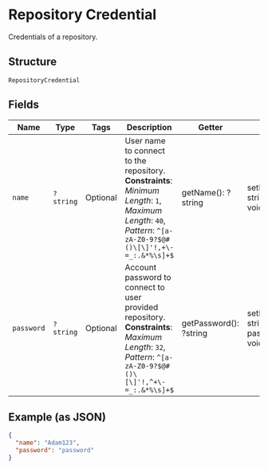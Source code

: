 
# Repository Credential

Credentials of a repository.

## Structure

`RepositoryCredential`

## Fields

| Name | Type | Tags | Description | Getter | Setter |
|  --- | --- | --- | --- | --- | --- |
| `name` | `?string` | Optional | User name to connect to the repository.<br>**Constraints**: *Minimum Length*: `1`, *Maximum Length*: `40`, *Pattern*: `^[a-zA-Z0-9?$@#()\[\]'!,+\-=_:.&*%\s]+$` | getName(): ?string | setName(?string name): void |
| `password` | `?string` | Optional | Account password to connect to user provided repository.<br>**Constraints**: *Maximum Length*: `32`, *Pattern*: `^[a-zA-Z0-9?$@#()\[\]'!,^+\-=_:.&*%\s]+$` | getPassword(): ?string | setPassword(?string password): void |

## Example (as JSON)

```json
{
  "name": "Adam123",
  "password": "password"
}
```


